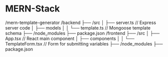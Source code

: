 # MERN-Stack

/mern-template-generator
  /backend
    ├── /src
    │   ├── server.ts       // Express server code
    │   ├── models
    │   │   └── template.ts // Mongoose template schema
    ├── /node_modules
    ├── package.json
  /frontend
    ├── /src
    │   ├── App.tsx           // React main component
    │   ├── components
    │   │   └── TemplateForm.tsx  // Form for submitting variables
    ├── /node_modules
    ├── package.json
